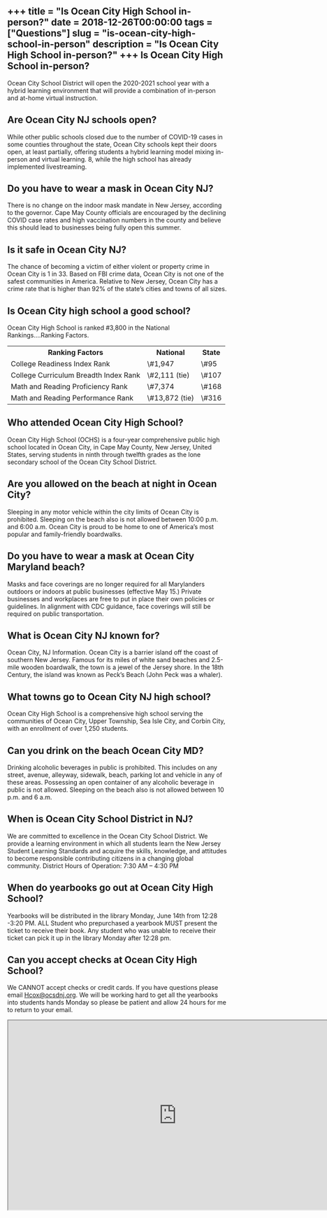 +++
title = "Is Ocean City High School in-person?"
date = 2018-12-26T00:00:00
tags = ["Questions"]
slug = "is-ocean-city-high-school-in-person"
description = "Is Ocean City High School in-person?"
+++
Is Ocean City High School in-person?
------------------------------------

Ocean City School District will open the 2020-2021 school year with a hybrid learning environment that will provide a combination of in-person and at-home virtual instruction.

Are Ocean City NJ schools open?
-------------------------------

While other public schools closed due to the number of COVID-19 cases in some counties throughout the state, Ocean City schools kept their doors open, at least partially, offering students a hybrid learning model mixing in-person and virtual learning. 8, while the high school has already implemented livestreaming.

Do you have to wear a mask in Ocean City NJ?
--------------------------------------------

There is no change on the indoor mask mandate in New Jersey, according to the governor. Cape May County officials are encouraged by the declining COVID case rates and high vaccination numbers in the county and believe this should lead to businesses being fully open this summer.

Is it safe in Ocean City NJ?
----------------------------

The chance of becoming a victim of either violent or property crime in Ocean City is 1 in 33. Based on FBI crime data, Ocean City is not one of the safest communities in America. Relative to New Jersey, Ocean City has a crime rate that is higher than 92% of the state’s cities and towns of all sizes.

Is Ocean City high school a good school?
----------------------------------------

Ocean City High School is ranked #3,800 in the National Rankings….Ranking Factors.

<table><tr><th>Ranking Factors</th><th>National</th><th>State</th></tr><tr><td>College Readiness Index Rank</td><td>\#1,947</td><td>\#95</td></tr><tr><td>College Curriculum Breadth Index Rank</td><td>\#2,111 (tie)</td><td>\#107</td></tr><tr><td>Math and Reading Proficiency Rank</td><td>\#7,374</td><td>\#168</td></tr><tr><td>Math and Reading Performance Rank</td><td>\#13,872 (tie)</td><td>\#316</td></tr></table>

Who attended Ocean City High School?
------------------------------------

Ocean City High School (OCHS) is a four-year comprehensive public high school located in Ocean City, in Cape May County, New Jersey, United States, serving students in ninth through twelfth grades as the lone secondary school of the Ocean City School District.

Are you allowed on the beach at night in Ocean City?
----------------------------------------------------

Sleeping in any motor vehicle within the city limits of Ocean City is prohibited. Sleeping on the beach also is not allowed between 10:00 p.m. and 6:00 a.m. Ocean City is proud to be home to one of America’s most popular and family-friendly boardwalks.

Do you have to wear a mask at Ocean City Maryland beach?
--------------------------------------------------------

Masks and face coverings are no longer required for all Marylanders outdoors or indoors at public businesses (effective May 15.) Private businesses and workplaces are free to put in place their own policies or guidelines. In alignment with CDC guidance, face coverings will still be required on public transportation.

What is Ocean City NJ known for?
--------------------------------

Ocean City, NJ Information. Ocean City is a barrier island off the coast of southern New Jersey. Famous for its miles of white sand beaches and 2.5-mile wooden boardwalk, the town is a jewel of the Jersey shore. In the 18th Century, the island was known as Peck’s Beach (John Peck was a whaler).

What towns go to Ocean City NJ high school?
-------------------------------------------

Ocean City High School is a comprehensive high school serving the communities of Ocean City, Upper Township, Sea Isle City, and Corbin City, with an enrollment of over 1,250 students.

Can you drink on the beach Ocean City MD?
-----------------------------------------

Drinking alcoholic beverages in public is prohibited. This includes on any street, avenue, alleyway, sidewalk, beach, parking lot and vehicle in any of these areas. Possessing an open container of any alcoholic beverage in public is not allowed. Sleeping on the beach also is not allowed between 10 p.m. and 6 a.m.

When is Ocean City School District in NJ?
-----------------------------------------

We are committed to excellence in the Ocean City School District. We provide a learning environment in which all students learn the New Jersey Student Learning Standards and acquire the skills, knowledge, and attitudes to become responsible contributing citizens in a changing global community. District Hours of Operation: 7:30 AM – 4:30 PM

When do yearbooks go out at Ocean City High School?
---------------------------------------------------

Yearbooks will be distributed in the library Monday, June 14th from 12:28 -3:20 PM. ALL Student who prepurchased a yearbook MUST present the ticket to receive their book. Any student who was unable to receive their ticket can pick it up in the library Monday after 12:28 pm.

Can you accept checks at Ocean City High School?
------------------------------------------------

We CANNOT accept checks or credit cards. If you have questions please email Hcox@ocsdnj.org. We will be working hard to get all the yearbooks into students hands Monday so please be patient and allow 24 hours for me to return to your email.

<iframe allow="accelerometer; autoplay; clipboard-write; encrypted-media; gyroscope; picture-in-picture" allowfullscreen="" class="__youtube_prefs__  epyt-is-override  no-lazyload" data-no-lazy="1" data-origheight="433" data-origwidth="770" data-skipgform_ajax_framebjll="" height="433" id="_ytid_42361" loading="lazy" src="https://www.youtube.com/embed/HLFgE3m4vFE?enablejsapi=1&autoplay=0&cc_load_policy=0&cc_lang_pref=&iv_load_policy=1&loop=0&modestbranding=0&rel=1&fs=1&playsinline=0&autohide=2&theme=dark&color=red&controls=1&" title="YouTube player" width="770"></iframe>